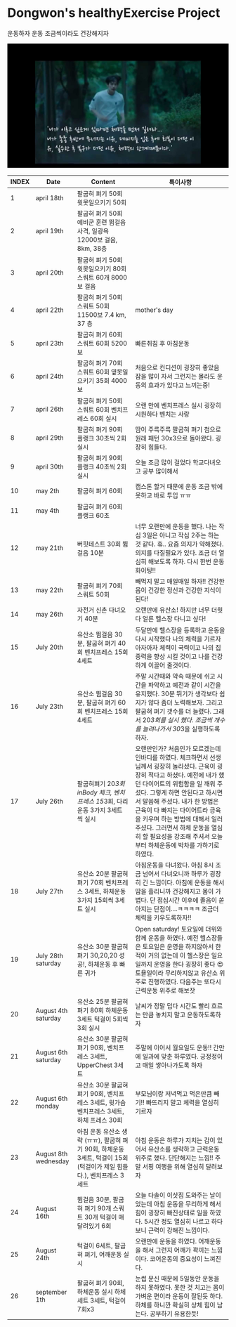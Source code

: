# Dongwon's healthyExercise Project

운동하자 운동 조금씩이라도 건강해지자

![misaeng](Misaeng.jpg)

| INDEX | Date                 | Content                                                                      | 특이사항                                                                                                                                                                                                                                    |
| ----- | -------------------- | ---------------------------------------------------------------------------- | --------------------------------------------------------------------------------------------------------------------------------------------------------------------------------------------------------------------------------------- |
| 1     | april 18th           | 팔굽혀 펴기 50회 윗못일으키기 50회                                                        |                                                                                                                                                                                                                                         |
| 2     | april 19th           | 팔굽혀 펴기 50회 예비군 훈련 뜀걸음 사격, 일광욕 12000보 걸음, 8km, 38층                            |                                                                                                                                                                                                                                         |
| 3     | april 20th           | 팔굽혀 펴기 50회 윗못일으키기 80회 스쿼트 60개 8000보 걸음                                       |                                                                                                                                                                                                                                         |
| 4     | april 22th           | 팔굽혀 펴기 50회 스쿼트 50회 11500보 7.4 km, 37 층                                       | mother's day                                                                                                                                                                                                                            |
| 5     | april 23th           | 팔굽혀 펴기 60회 스쿼트 60회 5200보                                                     | 빠른취침 후 아침운동                                                                                                                                                                                                                             |
| 6     | april 24th           | 팔굽혀 펴기 70회 스쿼트 60회 옆못일으키기 35회 4000보                                          | 처음으로 컨디션이 굉장히 좋았음 잠을 많이 자서 그런지는 몰라도 운동의 효과가 있다고 느끼는중!                                                                                                                                                                                   |
| 7     | april 26th           | 팔굽혀 펴기 50회 스쿼트 60회 벤치프레스 60회 실시                                              | 오랜 만에 벤치프레스 실시 굉장히 시원하다 벤치는 사랑                                                                                                                                                                                                          |
| 8     | april 29th           | 팔굽혀 펴기 90회 플랭크 30초씩 2회 실시                                                    | 땀이 주륵주륵 팔굽혀 펴기 첨으로 원래 패턴 30x3으로 돌아왔다. 굉장히 힘들다.                                                                                                                                                                                          |
| 9     | april 30th           | 팔굽혀 펴기 90회 플랭크 40초씩 2회 실시                                                    | 오늘 조금 많이 걸었다 학교다녀오고 공부 많이해서                                                                                                                                                                                                             |
| 10    | may 2th              | 팔굽혀 펴기 60회                                                                   | 캡스톤 할거 때문에 운동 조금 밖에 못하고 바로 투입 ㅠㅠ                                                                                                                                                                                                      |
| 11    | may 4th              | 팔굽혀 펴기 60회 플랭크 60초                                                           |                                                                                                                                                                                                                                         |
| 12    | may 21th             | 버핏테스트 30회 뜀걸음 10분                                                            | 너무 오랜만에 운동을 했다. 나는 작심 3일은 아니고 작심 2주는 하는 것 같다. 휴.. 요즘 의지가 약해졌다. 의지를 다질필요가 있다. 조금 더 열심히 해보도록 하자. 다시 한번 운동화이팅!!                                                                                                                            |
| 13    | may 22th             | 팔굽혀 펴기 70회 스쿼트 50회                                                           | 빼먹지 말고 매일매일 하자!! 건강한 몸이 건강한 정신과 건강한 지식이 된다!                                                                                                                                                                                             |
| 14    | may 26th             | 자전거 신촌 다녀오기 40분                                                              | 오랜만에 유산소! 하지만 너무 더웟다 얼른 헬스장 다니고 싶다!                                                                                                                                                                                                     |
| 15    | July 20th            | 유산소 뜀걸음 30분, 팔굽혀 펴기 40회 벤치프레스 15회 4세트                                        | 두달만에 헬스장을 등록하고 운동을 다시 시작했다 나의 체력을 기르자 아자아자 체력이 국력이고 나의 집중력을 향상 시킬 것이고 나를 건강하게 이끌어 줄것이다.                                                                                                                                                 |
| 16    | July 23th            | 유산소 뜀걸음 30분, 팔굽혀 펴기 60회 벤치프레스 15회 4세트                                        | 주말 시간때와 약속 때문에 쉬고 시간을 파악하고 예전과 같이 시간을 유지했다. 30분 뛰기가 생각보다 쉽지가 않다 좀더 노력해보자. 그리고 팔굽혀 펴기 갯수를 더 늘렸다. 그래서 20*3회를 실시 했다. 조금씩 개수를 늘려나가서 30*3을 실행하도록 하자.                                                                                         |
| 17    | July 26th            | 팔굽혀펴기 20*3회 inBody 체크, 벤치프레스 15*3회, 다리운동 3가지 3세트 씩 실시                        | 오랜만인가? 처음인가 모르겠는데 인바디를 하였다. 체크하면서 선생님께서 굉장히 놀라셨다. 근육이 굉장히 적다고 하셨다. 예전에 내가 했던 다이어트의 위험함을 일 깨워 주셨다. 그렇게 하면 안된다고 하시면서 말씀해 주셨다. 내가 한 방법은 근육이 다 빠지는 다이어트라 긍육을 키우며 하는 방법에 대해서 일러 주셨다. 그러면서 하체 운동을 열심히 할 필요성을 강조해 주셔서 오늘부터 하체운동에 박차를 가하기로 하였다. |
| 18    | July 27th            | 유산소 20분 팔굽혀 펴기 70회 벤치프레스 3세트, 하체운동 3가지 15회씩 3세트 실시                           | 아침운동을 다녀왔다. 아침 8시 조금 넘어서 다녀오니까 하루가 굉장히 긴 느낌이다. 아침에 운동을 해서 땀을 흘리니까 건강해지고 몸이 가볍다. 단 점심시간 이후에 졸음이 쏟아지는 단점이....ㅋㅋㅋㅋ 조금더 체력을 키우도록하자!!                                                                                                    |
| 19    | July 28th saturday   | 유산소 30분 팔굽혀 펴기 30,20,20 성공!, 하체운동 후 빠른 귀가                                    | Open saturday! 토요일에 더위와 함께 운동을 하였다. 예전 헬스장들은 토요일은 운영을 하지않아서 한적이 거의 없는데 이 헬스장은 일요일까지 운영을 한다 굉장히 좋다 &#128525; 토욜일이라 무리하지않고 유산소 위주로 진행하였다. 다음주는 또다시 근력운동 위주로 해보잣                                                                           |
| 20    | August 4th saturday  | 유산소 25분 팔굽혀 펴기 80회 하체운동 3세트 턱걸이 5회씩 3회 실시                                    | 날씨가 정말 덥다 시간도 빨리 흐르는 만큼 놓치지 말고 운동하도록하자                                                                                                                                                                                                  |
| 21    | August 6th saturday  | 유산소 30분 팔굽혀 펴기 90회, 벤치프레스 3세트, UpperChest 3세트                                | 주말에 이어서 월요일도 운동!! 간만에 일과에 맞춘 하루였다. 긍정정이고 매일 쌓아나가도록 하자                                                                                                                                                                                   |
| 22    | August 6th monday    | 유산소 30분 팔굽혀펴기 90회, 벤치프레스 3세트, 윗가슴 벤치프레스 3세트, 하체 프레스 30회                      | 부모님이랑 저녁먹고 먹은만큼 빼기!! 빠뜨리지 말고 체력을 열심히 기르자                                                                                                                                                                                                |
| 23    | August 8th wednesday | 아침 운동 유산소 생략 (ㅠㅠ), 팔굽혀 펴기 90회, 하체운동 3세트, 턱걸이 15회 (턱걸이가 제일 힘들다.), 벤치프레스 3세트 | 아침 운동은 하루가 지치는 감이 있어서 유산소를 생략하고 근력운동 위주로 했다. 단단해지는 느낌!! 주말 서핑 여행을 위해 열심히 달려보자                                                                                                                                                           |
| 24    | August 16th          | 뜀걸음 30분, 팔굽혀 펴기 90개 스쿼트 30개 턱걸이 매달려있기 6회                                     | 오늘 다솔이 이삿짐 도와주는 날이었는데 아침 운동을 무리하게 해서 힘이 굉장히 빠진상태로 일을 하였다. 5시간 정도 열심히 나르고 하다보니 근력이 강해진 느낌이다.                                                                                                                                             |
| 25    | August 24th          | 턱걸이 6세트, 팔굽혀 펴기, 어깨운동 실시                                                     | 오랜만에 운동을 하였다. 어깨운동을 해서 그런지 어깨가 꽉끼는 느낌이다. 코어운동의 중요성이 느껴진다.                                                                                                                                                                               |
| 26    | september 1th        | 팔굽혀 펴기 90회, 하체운동 실시 하체세트 3세트, 턱걸이 7회x3                                       | 눈썹 문신 때문에 5일동안 운동을 하지 못하였다. 못한 것 치고는 몸이 가벼운 편이라 운동이 잘된듯 하다. 하체를 하니깐 확실히 상체 힘이 남는다. 공부하기 유용한듯!                                                                                                                                           |